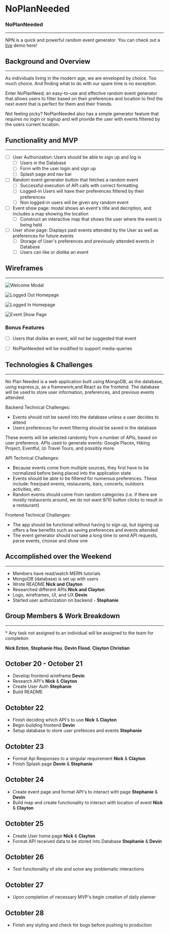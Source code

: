 # NoPlanNeeded

### NoPlanNeeded
---
NPN is a quick and powerful random event generator. You can check out a [live](https://noplanneeded.herokuapp.com/#/) demo here!

## Background and Overview
---
As individuals living in the modern age, we are enveloped by choice. Too much choice. And finding what to do with our spare time is no exception.

Enter NoPlanNeed; an easy-to-use and effective random event generator that allows users to filter based on their preferences and location to find the next event that is perfect for them and their friends.

Not feeling picky? NoPlanNeeded also has a simple generator feature that requires no login or signup and will provide the user with events filtered by the users current location.


## Functionality and MVP
---
- [ ] User Authorization: Users should be able to sign up and log in
    - [ ] Users in the Database
    - [ ] Form with the user login and sign up
    - [ ] Splash page and nav bar
- [ ] Random event generator button that fetches a random event
    - [ ] Successful execution of API calls with correct formatting
    - [ ] Logged-in Users will have their preferences filtered by their preferences
    - [ ] Non logged-in users will be given any random event
- [ ] Event show page: modal shows an event's title and decription, and includes a map showing the location
    - [ ] Construct an interactive map that shows the user where the event is being held
- [ ] User show page: Displays past events attended by the User as well as preferences for future events
    - [ ] Storage of User's preferences and previously attended events in Database
    - [ ] Users can like or dislike an event

## Wireframes
---
![Welcome Modal](frontend/src/images/logged-out-welcome-modal.png)

![Logged Out Homepage](frontend/src/images/logged-out-homepage.png)

![Logged In Homepage](frontend/src/images/logged-in-homepage.png)

![Event Show Page](frontend/src/images/activity-show-modal.png)

### Bonus Features
- [ ] Users that dislike an event, will not be suggested that event
- [ ] NoPlanNeeded will be modified to support media-queries


## Technologies & Challenges
---
No Plan Needed is a web application built using MongoDB, as the database; using express.js, as a framework;and React as the frontend. The database will be used to store user information, preferences, and previous events attended.

Backend Technical Challenges:
- Events should not be saved into the database unless a user decides to attend
- Users preferences for event filtering should be saved in the database

These events will be selected randomly from a number of APIs, based on user preference. APIs used to generate events: Google Places, Hiking Project, Eventful, izi Travel Tours, and possibly more.

API Technical Challenges:
- Because events come from multiple sources, they first have to be normalized before being placed into the application state
- Events should be able to be filtered for numerous preferences. These include: free/paid events, restaurants, bars, concerts, outdoors activities, etc.
- Random events should come from random categories (i.e. if there are mostly restaurants around, we do not want 9/10 button clicks to result in a restaurant)

Frontend Technical Challenges:
- The app should be functional without having to sign up, but signing up offers a few benefits such as saving preferences and events attended
- The event generator should not take a long time to send API requests, parse events, choose and show one

## Accomplished over the Weekend
---
+ Members have read/watch MERN tutorials
+ MongoDB (database) is set up with users
+ Wrote README **Nick and Clayton**
+ Researched different APIs **Nick and Clayton**
+ Logo, wireframes, UI, and UX **Devin**
+ Started user authorization on backend - **Stephanie**

## Group Members & Work Breakdown
---
\* Any task not assigned to an individual will be assigned to the team for completion

**Nick Ecton**, **Stephanie Hsu**, **Devin Flood**, **Clayton Christian**

## October 20 - October 21
+ Develop frontend wireframe **Devin**
+ Research API's **Nick** & **Clayton**
+ Create User Auth **Stephanie**
+ Build README

## Octobter 22
+ Finish deciding which API's to use **Nick** & **Clayton**
+ Begin building frontend **Devin**
+ Setup database to store user prefences and events **Stephanie**

## Octobter 23
+ Format Api Responses to a singular requirement **Nick** & **Clayton**
+  Finish Splash page **Devin** & **Stephanie**

## Octobter 24
+ Create event page and format API's to interact with page **Stephanie** & **Devin**
+ Build map and create functionality to interact with location of event **Nick** & **Clayton**

## Octobter 25
+ Create User home page **Nick** & **Clayton**
+ Format API received data to be stored into Database **Stephanie** & **Devin**

## Octobter 26
+ Test functionality of site and solve any problematic interactions

## Octobter 27
+ Upon completion of necessary MVP's begin creation of daily planner

## Octobter 28
+ Finish any styling and check for bugs before pushing to production
